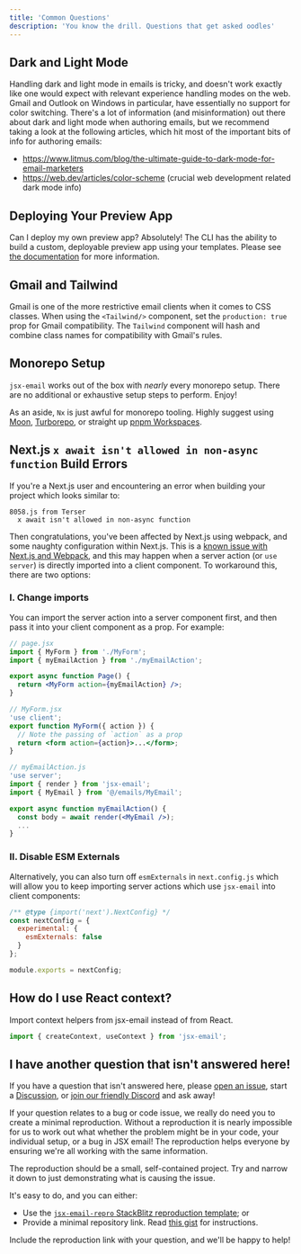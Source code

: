 ```yaml
---
title: 'Common Questions'
description: 'You know the drill. Questions that get asked oodles'
---
```


<!--@include: @/include/header.md-->

## Dark and Light Mode

Handling dark and light mode in emails is tricky, and doesn't work exactly like one would expect with relevant experience handling modes on the web. Gmail and Outlook on Windows in particular, have essentially no support for color switching. There's a lot of information (and misinformation) out there about dark and light mode when authoring emails, but we recommend taking a look at the following articles, which hit most of the important bits of info for authoring emails:

- https://www.litmus.com/blog/the-ultimate-guide-to-dark-mode-for-email-marketers
- https://web.dev/articles/color-scheme (crucial web development related dark mode info)

## Deploying Your Preview App

Can I deploy my own preview app? Absolutely! The CLI has the ability to build a custom, deployable preview app using your templates. Please see [the documentation](https://jsx.email/docs/core/cli#deploying-your-preview-app) for more information.

## Gmail and Tailwind

Gmail is one of the more restrictive email clients when it comes to CSS classes. When using the `<Tailwind/>` component, set the `production: true` prop for Gmail compatibility. The `Tailwind` component will hash and combine class names for compatibility with Gmail's rules.

## Monorepo Setup

`jsx-email` works out of the box with _nearly_ every monorepo setup. There are no additional or exhaustive setup steps to perform. Enjoy!

As an aside, `Nx` is just awful for monorepo tooling. Highly suggest using [Moon](https://moonrepo.dev/), [Turborepo](https://turbo.build/), or straight up [pnpm Workspaces](https://pnpm.io/workspaces).

## Next.js `x await isn't allowed in non-async function` Build Errors

If you're a Next.js user and encountering an error when building your project which looks similar to:

```
8058.js from Terser
  x await isn't allowed in non-async function
```

Then congratulations, you've been affected by Next.js using webpack, and some naughty configuration within Next.js. This is a [known issue with Next.js and Webpack](https://github.com/vercel/next.js/discussions/57535), and this may happen when a server action (or `use server`) is directly imported into a client component. To workaround this, there are two options:

### I. Change imports

You can import the server action into a server component first, and then pass it into your client component as a prop. For example:

```jsx
// page.jsx
import { MyForm } from './MyForm';
import { myEmailAction } from './myEmailAction';

export async function Page() {
  return <MyForm action={myEmailAction} />;
}

// MyForm.jsx
'use client';
export function MyForm({ action }) {
  // Note the passing of `action` as a prop
  return <form action={action}>...</form>;
}

// myEmailAction.js
'use server';
import { render } from 'jsx-email';
import { MyEmail } from '@/emails/MyEmail';

export async function myEmailAction() {
  const body = await render(<MyEmail />);
  ...
}
```

### II. Disable ESM Externals

Alternatively, you can also turn off `esmExternals` in `next.config.js` which will allow you to keep importing server actions which use `jsx-email` into client components:

```js
/** @type {import('next').NextConfig} */
const nextConfig = {
  experimental: {
    esmExternals: false
  }
};

module.exports = nextConfig;
```

## How do I use React context?

Import context helpers from jsx-email instead of from React.

```js
import { createContext, useContext } from 'jsx-email';
```

## I have another question that isn't answered here!

If you have a question that isn't answered here, please [open an issue](https://github.com/shellscape/jsx-email/issues), start a [Discussion](https://github.com/shellscape/jsx-email/discussions), or [join our friendly Discord](https://discord.gg/FywZN57mTg) and ask away!

If your question relates to a bug or code issue, we really do need you to create a minimal reproduction. Without a reproduction it is nearly impossible for us to work out what whether the problem might be in your code, your individual setup, or a bug in JSX email! The reproduction helps everyone by ensuring we're all working with the same information.

The reproduction should be a small, self-contained project. Try and narrow it down to just demonstrating what is causing the issue.

It's easy to do, and you can either:

- Use the [`jsx-email-repro` StackBlitz reproduction template](https://stackblitz.com/fork/jsx-email-repro); or
- Provide a minimal repository link. Read [this gist](https://gist.github.com/Rich-Harris/88c5fc2ac6dc941b22e7996af05d70ff) for instructions.

Include the reproduction link with your question, and we'll be happy to help!
